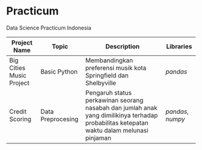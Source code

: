 # Practicum
Data Science Practicum Indonesia


| Project Name | Topic | Description | Libraries |
| --- | --- | --- | --- |
| Big Cities Music Project | Basic Python | Membandingkan preferensi musik kota Springfield dan Shelbyville | *pandas* |
| Credit Scoring | Data Preprocesing | Pengaruh status perkawinan seorang nasabah dan jumlah anak yang dimilikinya terhadap probabilitas ketepatan waktu dalam melunasi pinjaman | *pandas*, *numpy* |


